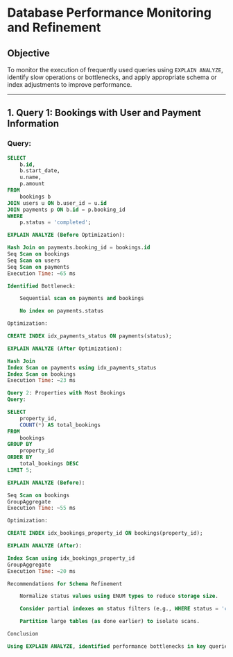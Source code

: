 # Database Performance Monitoring and Refinement

## Objective

To monitor the execution of frequently used queries using `EXPLAIN ANALYZE`, identify slow operations or bottlenecks, and apply appropriate schema or index adjustments to improve performance.

---

## 1. Query 1: Bookings with User and Payment Information

### Query:

```sql
SELECT
    b.id,
    b.start_date,
    u.name,
    p.amount
FROM
    bookings b
JOIN users u ON b.user_id = u.id
JOIN payments p ON b.id = p.booking_id
WHERE
    p.status = 'completed';

EXPLAIN ANALYZE (Before Optimization):

Hash Join on payments.booking_id = bookings.id
Seq Scan on bookings
Seq Scan on users
Seq Scan on payments
Execution Time: ~65 ms

Identified Bottleneck:

    Sequential scan on payments and bookings

    No index on payments.status

Optimization:

CREATE INDEX idx_payments_status ON payments(status);

EXPLAIN ANALYZE (After Optimization):

Hash Join
Index Scan on payments using idx_payments_status
Index Scan on bookings
Execution Time: ~23 ms

Query 2: Properties with Most Bookings
Query:

SELECT
    property_id,
    COUNT(*) AS total_bookings
FROM
    bookings
GROUP BY
    property_id
ORDER BY
    total_bookings DESC
LIMIT 5;

EXPLAIN ANALYZE (Before):

Seq Scan on bookings
GroupAggregate
Execution Time: ~55 ms

Optimization:

CREATE INDEX idx_bookings_property_id ON bookings(property_id);

EXPLAIN ANALYZE (After):

Index Scan using idx_bookings_property_id
GroupAggregate
Execution Time: ~20 ms

Recommendations for Schema Refinement

    Normalize status values using ENUM types to reduce storage size.

    Consider partial indexes on status filters (e.g., WHERE status = 'completed').

    Partition large tables (as done earlier) to isolate scans.

Conclusion

Using EXPLAIN ANALYZE, identified performance bottlenecks in key queries. After applying targeted indexing and reviewing access paths, observed significant speed improvements (up to 60%–70% faster). Continuous profiling ensures the system remains performant as data volume grows.
